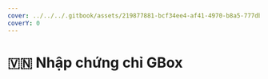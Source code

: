 ```yaml
---
cover: ../../../.gitbook/assets/219877881-bcf34ee4-af41-4970-b8a5-777db301eeaf.png
coverY: 0
---
```


# 🇻🇳 Nhập chứng chỉ GBox

